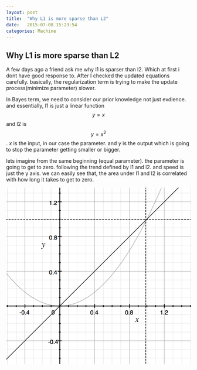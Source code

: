 ```yaml
---
layout: post
title:  "Why L1 is more sparse than L2"
date:   2015-07-08 15:23:54
categories: Machine
---
```

## Why L1 is more sparse than L2

A few days ago a friend ask me why l1 is sparser than l2.
Which at first i dont have good response to.
After I checked the updated equations carefully.
basically, the regularization term is trying to make the update process(minimize parameter) slower.

In Bayes term, we need to consider our prior knowledge not just evdience.
and essentially, l1 is just a linear function $$ y = x $$
and l2 is $$ y = x^2 $$. $x$ is the input, in our case the parameter. and $y$ is the output which is going to stop the parameter getting smaller or bigger.

lets imagine from the same beginning (equal parameter). the parameter is going to get to zero. 
following the trend defined by l1 and l2. and speed is just the y axis. we can easily see that, the area under l1 and l2 is correlated with how long it takes to get to zero.

![Images of l1 and l2](/miscs/charts.png)



